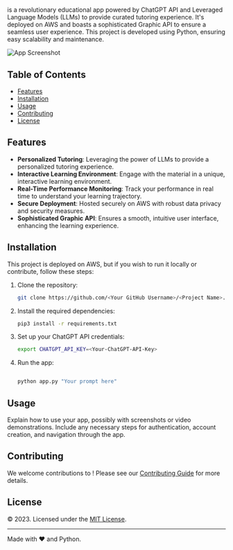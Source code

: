 # <Project Name>

<Project Name> is a revolutionary educational app powered by ChatGPT API and Leveraged Language Models (LLMs) to provide curated tutoring experience. It's deployed on AWS and boasts a sophisticated Graphic API to ensure a seamless user experience. This project is developed using Python, ensuring easy scalability and maintenance.

![App Screenshot](<Link to App Screenshot>)

## Table of Contents

- [Features](#features)
- [Installation](#installation)
- [Usage](#usage)
- [Contributing](#contributing)
- [License](#license)

## Features

- **Personalized Tutoring**: Leveraging the power of LLMs to provide a personalized tutoring experience.
- **Interactive Learning Environment**: Engage with the material in a unique, interactive learning environment.
- **Real-Time Performance Monitoring**: Track your performance in real time to understand your learning trajectory.
- **Secure Deployment**: Hosted securely on AWS with robust data privacy and security measures.
- **Sophisticated Graphic API**: Ensures a smooth, intuitive user interface, enhancing the learning experience.

## Installation

This project is deployed on AWS, but if you wish to run it locally or contribute, follow these steps:

1. Clone the repository:
    ```bash
    git clone https://github.com/<Your GitHub Username>/<Project Name>.git
    ```

2. Install the required dependencies:
    ```bash
    pip3 install -r requirements.txt
    ```

3. Set up your ChatGPT API credentials:
    ```bash
    export CHATGPT_API_KEY=<Your-ChatGPT-API-Key>
    ```

4. Run the app:
    ```bash
    
   python app.py "Your prompt here"

    ```

## Usage

Explain how to use your app, possibly with screenshots or video demonstrations. Include any necessary steps for authentication, account creation, and navigation through the app.

## Contributing

We welcome contributions to <Project Name>! Please see our [Contributing Guide](CONTRIBUTING.md) for more details.

## License

<Your Name> © 2023. Licensed under the [MIT License](LICENSE).

---

Made with :heart: and Python.
